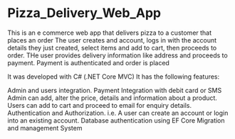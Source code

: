 # Pizza_Delivery_Web_App

This is an e commerce web app that delivers pizza to a customer that places an order
The user creates and account, logs in with the account details they just created, select items and add to cart, then proceeds to order. THe user provides delivery information like address and proceeds to payment. Payment is authenticated and order is placed

It was developed with C# (.NET Core MVC) It has the following features:

Admin and users integration.
Payment Integration with debit card or SMS
Admin can add, alter the price, details and information about a product.
Users can add to cart and proceed to email for enquiry details.
Authentication and Authorization. i.e. A user can create an account or login into an existing account.
Database authentication using EF Core Migration and management System
